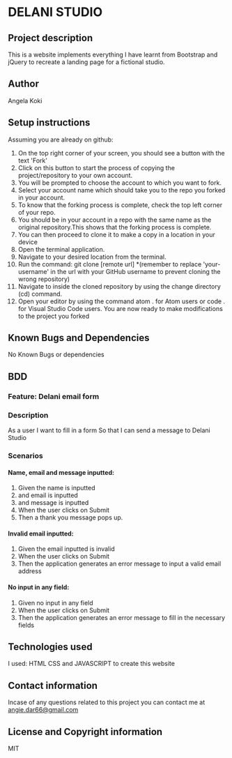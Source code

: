 # DELANI STUDIO

## Project description
This is a website implements everything I have learnt from Bootstrap and jQuery to recreate a landing page for a fictional studio.

## Author
Angela Koki

## Setup instructions
Assuming you are already on github:

1. On the top right corner of your screen, you should see a button with the text 'Fork'
2. Click on this button to start the process of copying the project/repository to your own account.
3. You will be prompted to choose the account to which you want to fork.
4. Select your account name which should take you to the repo you forked in your account.
5. To know that the forking process is complete, check the top left corner of your repo.
6. You should be in your account in a repo with the same name as the original repository.This shows that the forking process is complete.
7. You can then proceed to clone it to make a copy in a location in your device
8. Open the terminal application. 
9. Navigate to your desired location from the terminal.
10. Run the command: git clone [remote url]
    *(remember to replace 'your-username' in the url with your GitHub username to prevent cloning the wrong repository)
11. Navigate to inside the cloned repository by using the change directory (cd) command. 
12. Open your editor by using the command atom . for Atom users or code . for Visual Studio    Code users.
    You are now ready to make modifications to the project you forked

## Known Bugs and Dependencies
No Known Bugs or dependencies

## BDD
### Feature: Delani email form
### Description
As a user
I want to fill in a form 
So that I can send a message to Delani Studio

### Scenarios
#### Name, email and message inputted:

1. Given the name is inputted
2.    and email is inputted
3.    and message is inputted
4. When the user clicks on Submit
5. Then a thank you message pops up.

#### Invalid email inputted:

1. Given the email inputted is invalid
2. When the user clicks on Submit
3. Then the application generates an error message to input a valid email address

#### No input in any field:

1. Given no input in any field
2. When the user clicks on Submit
3. Then the application generates an error message to fill in the necessary fields

## Technologies used
I used: HTML CSS and  JAVASCRIPT to create this website

## Contact information

Incase of any questions related to this project you can contact me at angie.dar66@gmail.com

## License and Copyright information 
MIT